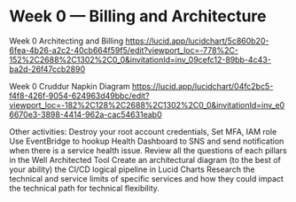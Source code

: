 # Week 0 — Billing and Architecture

Week 0 Architecting and Billing
https://lucid.app/lucidchart/5c860b20-6fea-4b26-a2c2-40cb664f59f5/edit?viewport_loc=-778%2C-152%2C2688%2C1302%2C0_0&invitationId=inv_09cefc12-89bb-4c43-ba2d-26f47ccb2890


Week 0 Cruddur Napkin Diagram
https://lucid.app/lucidchart/04fc2bc5-f4f8-426f-9054-624963d49bbc/edit?viewport_loc=-182%2C128%2C2688%2C1302%2C0_0&invitationId=inv_e06670e3-3898-4414-962a-cac54631eab0


Other activities:
Destroy your root account credentials, Set MFA, IAM role
Use EventBridge to hookup Health Dashboard to SNS and send notification when there is a service health issue.
Review all the questions of each pillars in the Well Architected Tool
Create an architectural diagram (to the best of your ability) the CI/CD logical pipeline in Lucid Charts
Research the technical and service limits of specific services and how they could impact the technical path for technical flexibility. 
